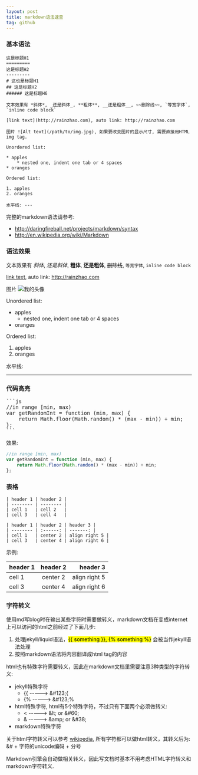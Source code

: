 ```yaml
---
layout: post
title: markdown语法速查
tag: github
---
```


### 基本语法

```
这是标题H1
=========
这是标题H2
---------
# 这也是标题H1
## 这是标题H2
###### 这是标题H6

文本效果有 *斜体*, _还是斜体_, **粗体**, __还是粗体__, ~~删除线~~, `等宽字体`, `inline code block`

[link text](http://rainzhao.com), auto link: http://rainzhao.com

图片 ![Alt text](/path/to/img.jpg), 如果要改变图片的显示尺寸, 需要直接用HTML img tag.

Unordered list:

* apples
    * nested one, indent one tab or 4 spaces
* oranges

Ordered list:

1. apples
2. oranges

水平线: ---
```

完整的markdown语法请参考:

* <http://daringfireball.net/projects/markdown/syntax>
* <http://en.wikipedia.org/wiki/Markdown>

### 语法效果

文本效果有 *斜体*, _还是斜体_, **粗体**, __还是粗体__, ~~删除线~~, `等宽字体`, `inline code block`

[link text](http://rainzhao.com), auto link: http://rainzhao.com

图片 ![我的头像](http://www.gravatar.com/avatar/99596486c41ba580ab078690710a8807.jpg)

Unordered list:

* apples
    * nested one, indent one tab or 4 spaces
* oranges

Ordered list:

1. apples
2. oranges

水平线:

---

### 代码高亮

<pre>
```js
//in range [min, max)
var getRandomInt = function (min, max) {
    return Math.floor(Math.random() * (max - min)) + min;
};
```
</pre>

效果:

```js
//in range [min, max)
var getRandomInt = function (min, max) {
    return Math.floor(Math.random() * (max - min)) + min;
};
```

### 表格

```
| header 1 | header 2 |
| -------- | -------- |
| cell 1   | cell 2   |
| cell 3   | cell 4   |
```

```
| header 1 | header 2 | header 3 |
| -------- | :------: | -------: |
| cell 1   | center 2 | align right 5 |
| cell 3   | center 4 | align right 6 |
```

示例:

| header 1 | header 2 | header 3 |
| -------- | :------: | -------: |
| cell 1   | center 2 | align right 5 |
| cell 3   | center 4 | align right 6 |

### 字符转义

使用md写blog时在输出某些字符时需要做转义，markdown文档在变成internet上可以访问的html之前经过了下面几步:

1. 处理jekyll/liquid语法，<mark>&#123;{ something }}, &#123;% something %}</mark> 会被当作jekyll语法处理
2. 按照markdown语法将内容翻译成html tag的内容

html也有特殊字符需要转义，因此在markdown文档里需要注意3种类型的字符转义:

* jekyll特殊字符
    * &#123;&#123; -----> &#38;#123;{
    * &#123;% -----> &#38;#123;%
* html特殊字符, html有5个特殊字符，不过只有下面两个必须做转义:
    * &lt; -----> &amp;lt; or &amp;#60;
    * &amp; -----> &amp;amp; or &amp;#38;
* markdown特殊字符

关于html字符转义可以参考 [wikipedia](http://en.wikipedia.org/wiki/List_of_XML_and_HTML_character_entity_references#Predefined_entities_in_XML), 所有字符都可以做html转义，其转义后为: &amp;# + 字符的unicode编码 + 分号

Markdown引擎会自动做相关转义，因此写文档时基本不用考虑HTML字符转义和markdown字符转义.